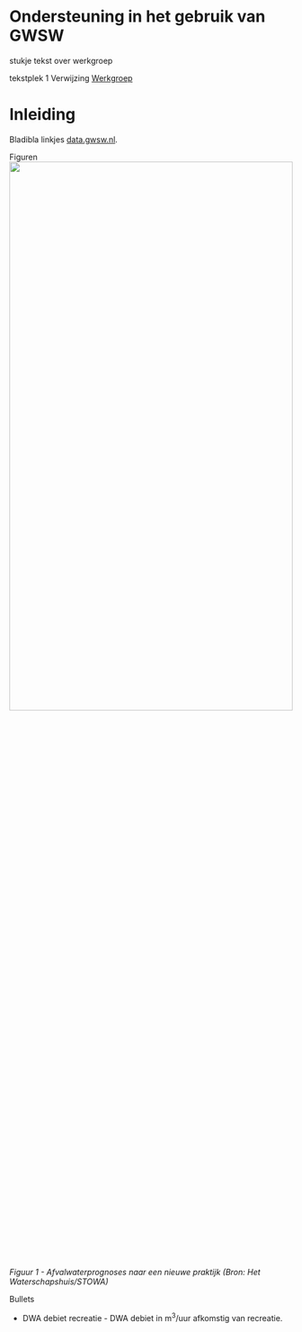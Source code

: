 # Ondersteuning in het gebruik van GWSW

<style>
  .symbolSmall{width:20px;height:20px;margin-right:1em;vertical-align:middle}
  .symbol{width:30px;height:30px;margin-right:1em;vertical-align:middle}
</style>

stukje tekst over werkgroep

tekstplek 1
Verwijzing
<a id="werkgroep"></a>
[Werkgroep](#werkgroep) 

# Inleiding

Bladibla
linkjes
 [data.gwsw.nl](https://data.gwsw.nl/). 

Figuren
<img src="media/programmaplan_awp2022-2024.png" style="width:100%;height:50%" />

*Figuur 1 - Afvalwaterprognoses naar een nieuwe praktijk (Bron: Het Waterschapshuis/STOWA)*  

Bullets
- DWA debiet recreatie - DWA debiet in m<sup>3</sup>/uur afkomstig van recreatie.

